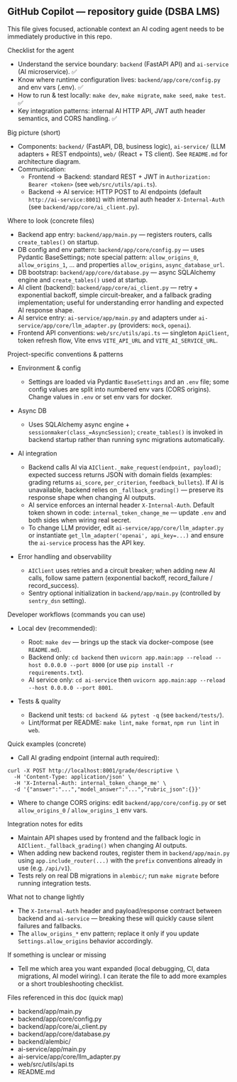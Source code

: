 ## GitHub Copilot — repository guide (DSBA LMS)

This file gives focused, actionable context an AI coding agent needs to be immediately productive in this repo.

Checklist for the agent
- Understand the service boundary: `backend` (FastAPI API) and `ai-service` (AI microservice). ✅
- Know where runtime configuration lives: `backend/app/core/config.py` and env vars (.env). ✅
- How to run & test locally: `make dev`, `make migrate`, `make seed`, `make test`. ✅
- Key integration patterns: internal AI HTTP API, JWT auth header semantics, and CORS handling. ✅

Big picture (short)
- Components: `backend/` (FastAPI, DB, business logic), `ai-service/` (LLM adapters + REST endpoints), `web/` (React + TS client). See `README.md` for architecture diagram.
- Communication:
  - Frontend -> Backend: standard REST + JWT in `Authorization: Bearer <token>` (see `web/src/utils/api.ts`).
  - Backend -> AI service: HTTP POST to AI endpoints (default `http://ai-service:8001`) with internal auth header `X-Internal-Auth` (see `backend/app/core/ai_client.py`).

Where to look (concrete files)
- Backend app entry: `backend/app/main.py` — registers routers, calls `create_tables()` on startup.
- DB config and env pattern: `backend/app/core/config.py` — uses Pydantic BaseSettings; note special pattern: `allow_origins_0`, `allow_origins_1`, ... and properties `allow_origins`, `async_database_url`.
- DB bootstrap: `backend/app/core/database.py` — async SQLAlchemy engine and `create_tables()` used at startup.
- AI client (backend): `backend/app/core/ai_client.py` — retry + exponential backoff, simple circuit-breaker, and a fallback grading implementation; useful for understanding error handling and expected AI response shape.
- AI service entry: `ai-service/app/main.py` and adapters under `ai-service/app/core/llm_adapter.py` (providers: `mock`, `openai`).
- Frontend API conventions: `web/src/utils/api.ts` — singleton `ApiClient`, token refresh flow, Vite envs `VITE_API_URL` and `VITE_AI_SERVICE_URL`.

Project-specific conventions & patterns
- Environment & config
  - Settings are loaded via Pydantic `BaseSettings` and an `.env` file; some config values are split into numbered env vars (CORS origins). Change values in `.env` or set env vars for docker.

- Async DB
  - Uses SQLAlchemy async engine + `sessionmaker(class_=AsyncSession)`; `create_tables()` is invoked in backend startup rather than running sync migrations automatically.

- AI integration
  - Backend calls AI via `AIClient._make_request(endpoint, payload)`; expected success returns JSON with domain fields (examples: grading returns `ai_score`, `per_criterion`, `feedback_bullets`). If AI is unavailable, backend relies on `_fallback_grading()` — preserve its response shape when changing AI outputs.
  - AI service enforces an internal header `X-Internal-Auth`. Default token shown in code: `internal_token_change_me` — update `.env` and both sides when wiring real secret.
  - To change LLM provider, edit `ai-service/app/core/llm_adapter.py` or instantiate `get_llm_adapter('openai', api_key=...)` and ensure the `ai-service` process has the API key.

- Error handling and observability
  - `AIClient` uses retries and a circuit breaker; when adding new AI calls, follow same pattern (exponential backoff, record_failure / record_success).
  - Sentry optional initialization in `backend/app/main.py` (controlled by `sentry_dsn` setting).

Developer workflows (commands you can use)
- Local dev (recommended):
  - Root: `make dev` — brings up the stack via docker-compose (see `README.md`).
  - Backend only: `cd backend` then `uvicorn app.main:app --reload --host 0.0.0.0 --port 8000` (or use `pip install -r requirements.txt`).
  - AI service only: `cd ai-service` then `uvicorn app.main:app --reload --host 0.0.0.0 --port 8001`.

- Tests & quality
  - Backend unit tests: `cd backend && pytest -q` (see `backend/tests/`).
  - Lint/format per README: `make lint`, `make format`, `npm run lint` in `web`.

Quick examples (concrete)
- Call AI grading endpoint (internal auth required):
```
curl -X POST http://localhost:8001/grade/descriptive \
  -H 'Content-Type: application/json' \
  -H 'X-Internal-Auth: internal_token_change_me' \
  -d '{"answer":"...","model_answer":"...","rubric_json":{}}'
```

- Where to change CORS origins: edit `backend/app/core/config.py` or set `allow_origins_0` / `allow_origins_1` env vars.

Integration notes for edits
- Maintain API shapes used by frontend and the fallback logic in `AIClient._fallback_grading()` when changing AI outputs.
- When adding new backend routes, register them in `backend/app/main.py` using `app.include_router(...)` with the `prefix` conventions already in use (e.g. `/api/v1`).
- Tests rely on real DB migrations in `alembic/`; run `make migrate` before running integration tests.

What not to change lightly
- The `X-Internal-Auth` header and payload/response contract between backend and `ai-service` — breaking these will quickly cause silent failures and fallbacks.
- The `allow_origins_*` env pattern; replace it only if you update `Settings.allow_origins` behavior accordingly.

If something is unclear or missing
- Tell me which area you want expanded (local debugging, CI, data migrations, AI model wiring). I can iterate the file to add more examples or a short troubleshooting checklist.

Files referenced in this doc (quick map)
- backend/app/main.py
- backend/app/core/config.py
- backend/app/core/ai_client.py
- backend/app/core/database.py
- backend/alembic/
- ai-service/app/main.py
- ai-service/app/core/llm_adapter.py
- web/src/utils/api.ts
- README.md
